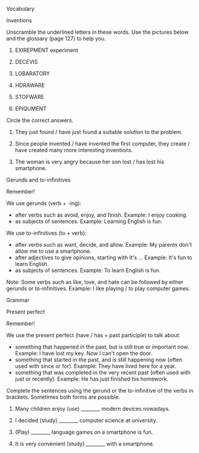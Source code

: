 Vocabulary

Inventions

Unscramble the underlined letters in these words. Use the pictures below and the glossary (page 127) to help you.

1. EXIREPMENT
experiment

2. DECEVIS

3. LOBARATORY

4. HDRAWARE

5. STOFWARE

6. EPIQUMENT

Circle the correct answers.
1. They just found / have just found a suitable solution to the problem.

2. Since people invented / have invented the first computer, they create / have created many more interesting inventions.

3. The woman is very angry because her son lost / has lost his smartphone.

Gerunds and to-infinitives

Remember!

We use gerunds (verb + -ing):
- after verbs such as avoid, enjoy, and finish.
Example: I enjoy cooking.
- as subjects of sentences.
Example: Learning English is fun.

We use to-infinitives (to + verb):
- after verbs such as want, decide, and allow.
Example: My parents don't allow me to use a smartphone.
- after adjectives to give opinions, starting with It's ...
Example: It's fun to learn English.
- as subjects of sentences.
Example: To learn English is fun.

Note: Some verbs such as like, love, and hate can be followed by either gerunds or to-infinitives.
Example: I like playing / to play computer games.

Grammar

Present perfect

Remember!

We use the present perfect (have / has + past participle) to talk about:
- something that happened in the past, but is still true or important now.
Example: I have lost my key. Now I can't open the door.
- something that started in the past, and is still happening now (often used with since or for).
Example: They have lived here for a year.
- something that was completed in the very recent past (often used with just or recently).
Example: He has just finished his homework.

Complete the sentences using the gerund or the to-infinitive of the verbs in brackets. Sometimes both forms are possible.

1. Many children enjoy (use) ________ modern devices nowadays.

2. I decided (study) ________ computer science at university.

3. (Play) ________ language games on a smartphone is fun.

4. It is very convenient (study) ________ with a smartphone.